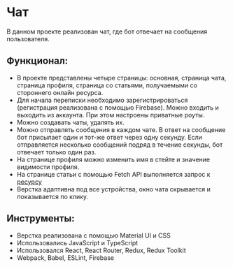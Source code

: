 # Чат
В данном проекте реализован чат, где бот отвечает на сообщения пользователя.

## Функционал:
* В проекте представлены четыре страницы: основная, страница чата, страница профиля, страница со статьями, получаемыми со стороннего онлайн ресурса.
* Для начала переписки необходимо зарегистрироваться (регистрация реализована c помощью Firebase). Можно входить и выходить из аккаунта. При этом настроены приватные роуты.
* Можно создавать чаты, удалять их.
* Можно отправлять сообщения в каждом чате. В ответ на сообщение бот присылает один и тот-же ответ через одну секунду. Если отправляется несколько сообщений подряд в течение секунды, бот отвечает только один раз.
* На странице профиля можно изменить имя в стейте и значение видимости профиля.
* На странице статьи c помощью Fetch API выполняется запрос к [ресурсу](https://www.spaceflightnewsapi.net/)
* Верстка адаптивна под все устройства, окно чата скрывается и показывается по клику.

## Инструменты:
* Верстка реализована с помощью Material UI и CSS
* Использовались JavaScript и TypeScript
* Использовался React, React Router, Redux, Redux Toolkit
* Webpack, Babel, ESLint, Firebase
